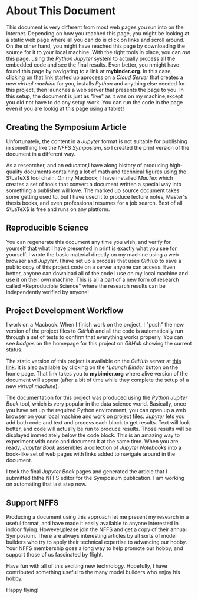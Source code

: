 # About This Document

This document is very different from most web pages you run into on the Internet.
Depending on how you reached this page, you might be looking at a static web page
where all you can do is click on links and scroll around. On the other hand,
you might have reached this page by downloading the source for it to your local
machine. With the right tools in place, you can *run* this page, using the *Python* *Jupyter*
system to actually process all the embedded code and see the final results. Even
better, you nmight have found this page by navigating to a link at
**mybinder.org**. In this case, clicking on that link started up  aprocess on a
*Cloud Server* that creates a new *virtual machine* for you, installs *Python*
and anything else needed for this project, then launches a web server that
presents the page to you. In this setup, the document is just as "live" as it
was on my machine,except you did not have to do any setup work. You can run the code in
the page even if you are lookig at this page using a tablet!

## Creating the Symposium Article

Unfortunately, the content in a *Jupyter* format is not suitable for publishing
in something like the *NFFS Symposium*, so I created the print version of the
document in a different way.

As a researcher, and an educator,I have along history of producing high-quality
documents containing a lot of math and technical figures using the $\LaTeX$ tool chain.
On my Macbook, I have installed *MacTex* which creates a set of tools that convert
a document written a special way into something a publisher will love.
The marked up source document takes some getting used to, but I have used it to
produce lecture notes, Master's thesis books, and even professional resumes for
a job search. Best of all $\LaTeX$ is free and runs on any platform.

## Reproducible Science

You can regenerate this document any time you wish, and verify for yourself
that what I have presented in print is exactly what you see for yourself. I wrote the
basic material directly on my machine using a web browser and *Jupyter*. I have
set up a process that uses *GitHub* to save a public copy of this project code
on a server anyone can access. Even better, anyone can download all of the code
I use on  my local machine and use it on their own machine. This is all a part of
a new form of research called *Reproducible Science" where the research results
can be independently verified by anyone!


## Project Development Workflow

I work on a Macbook. When I finish work on the project, I "push" the new
version of the project files to *GitHub* and all the code is automatically run
through a set of tests to confirm that everything works properly. You can see
*badges* on the homepage for this project on *GitHub* showing the current
status.

The static version of this project is available on the *GitHub* server at [this
link](https://rblack42.github.io/nffs-2022-symposium-live/). It is also available
by clicking on the **Launch Binder* button on the home page. That link takes
you to **mybinder.org** where alive version of the document will appear (after
a bit of time while they complete the setup of a new *virtual machine*).

The documentation for this project was produced using the *Python* *Jupiter
Book* tool, which is very popular in the data science world. Basically, once
you have set up the required Python environment, you can open up a web browser
on your local machine and work on project files. *Jupyter* lets you add both
code and text and process each block to get results. Text will look better, and
code will actually be run to produce results. Those results will be displayed
immediately below the code block. This is an amazing way to experiment with
code and document it at the same time.  When you are ready, *Jupyter Book*
assembles a collection of *Jupyter Notebooks* into a book-like set of web pages
with links added to navigate around in the document.

I took the final *Jupyter Book* pages and generated the article that I
submitted ththe NFFS editor for the Symposium publication. I am working on
automating that last step now.

## Support NFFS

Producing a document using this approach let me present my research in a useful
format, and have made it easily available to anyone interested in indoor
flying. However,please join the NFFS and get a copy of their annual Symposium.
There are always interesting articles by all sorts of model builders who try to
apply their technical expertise to advancing our hobby.
Your NFFS membership goes a long way to help promote our
hobby, and support those of us fascinated by flight.


Have fun with all of this exciting new technology. Hopefully, I have contributed
something useful to the many model builders who enjoy his hobby.

Happy flying!

